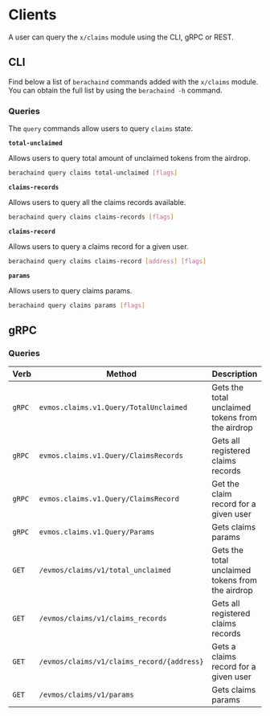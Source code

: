 <!--
order: 7
-->

# Clients

A user can query the `x/claims` module using the CLI, gRPC or REST.

## CLI

Find below a list of `berachaind` commands added with the `x/claims` module. You can obtain the full list by using the `berachaind -h` command.

### Queries

The `query` commands allow users to query `claims` state.

**`total-unclaimed`**

Allows users to query total amount of unclaimed tokens from the airdrop.

```bash
berachaind query claims total-unclaimed [flags]
```

**`claims-records`**

Allows users to query all the claims records available.

```bash
berachaind query claims claims-records [flags]
```

**`claims-record`**

Allows users to query a claims record for a given user.

```bash
berachaind query claims claims-record [address] [flags]
```

**`params`**

Allows users to query claims params.

```bash
berachaind query claims params [flags]
```

## gRPC

### Queries

| Verb   | Method                                     | Description                                      |
|--------|--------------------------------------------|--------------------------------------------------|
| `gRPC` | `evmos.claims.v1.Query/TotalUnclaimed`     | Gets the total unclaimed tokens from the airdrop |
| `gRPC` | `evmos.claims.v1.Query/ClaimsRecords`      | Gets all registered claims records               |
| `gRPC` | `evmos.claims.v1.Query/ClaimsRecord`       | Get the claim record for a given user            |
| `gRPC` | `evmos.claims.v1.Query/Params`             | Gets claims params                               |
| `GET`  | `/evmos/claims/v1/total_unclaimed`         | Gets the total unclaimed tokens from the airdrop |
| `GET`  | `/evmos/claims/v1/claims_records`          | Gets all registered claims records               |
| `GET`  | `/evmos/claims/v1/claims_record/{address}` | Gets a claims record for a given user            |
| `GET`  | `/evmos/claims/v1/params`                  | Gets claims params                               |
